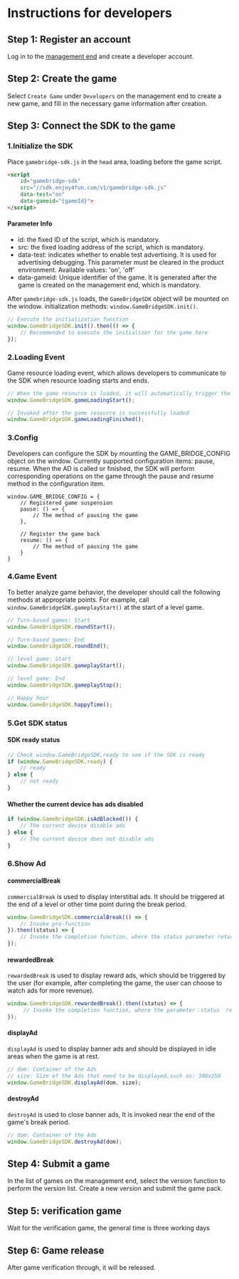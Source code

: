 # Instructions for developers
## Step 1: Register an account
Log in to the [management end](https://manager.gamebridge.games/login.html) and create a developer account.

## Step 2: Create the game
Select `Create Game` under `Developers` on the management end to create a new game, and fill in the necessary game information after creation.

## Step 3: Connect the SDK to the game
### 1.Initialize the SDK
Place `gamebridge-sdk.js` in the `head` area, loading before the game script.
```html
<script
    id="gamebridge-sdk"
    src="//sdk.enjoy4fun.com/v1/gamebridge-sdk.js"
    data-test="on"
    data-gameid="{gameId}">
</script>
```
#### Parameter Info
- id: the fixed ID of the script, which is mandatory.
- src: the fixed loading address of the script, which is mandatory.
- data-test: indicates whether to enable test advertising. It is used for advertising debugging. This parameter must be cleared in the product environment. Available values: 'on', 'off'
- data-gameid: Unique identifier of the game. It is generated after the game is created on the management end, which is mandatory.

After `gamebridge-sdk.js` loads, the `GameBridgeSDK` object will be mounted on the window. initialization methods: `window.GameBridgeSDK.init()`.
```javascript
// Execute the initialization function
window.GameBridgeSDK.init().then(() => {
    // Recommended to execute the initializer for the game here
});
```

### 2.Loading Event
Game resource loading event, which allows developers to communicate to the SDK when resource loading starts and ends.
```javascript
// When the game resource is loaded, it will automatically trigger the pre-movie adverts
window.GameBridgeSDK.gameLoadingStart();

// Invoked after the game resource is successfully loaded
window.GameBridgeSDK.gameLoadingFinished();
```

### 3.Config
Developers can configure the SDK by mounting the GAME_BRIDGE_CONFIG object on the window. Currently supported configuration items: pause, resume. When the AD is called or finished, the SDK will perform corresponding operations on the game through the pause and resume method in the configuration item.
```
window.GAME_BRIDGE_CONFIG = {
    // Registered game suspension
    pause: () => {
        // The method of pausing the game
    }, 
	
    // Register the game back
    resume: () => {
        // The method of pausing the game
    }
}
```

### 4.Game Event
To better analyze game behavior, the developer should call the following methods at appropriate points.
For example, call `window.GameBridgeSDK.gameplayStart()` at the start of a level game.
```javascript
// Turn-based games: Start
window.GameBridgeSDK.roundStart();

// Turn-based games: End
window.GameBridgeSDK.roundEnd();

// level game: Start
window.GameBridgeSDK.gameplayStart();

// level game: End
window.GameBridgeSDK.gameplayStop();

// Happy hour
window.GameBridgeSDK.happyTime();
```

### 5.Get SDK status
#### SDK ready status
```javascript
// Check window.GameBridgeSDK.ready to see if the SDK is ready
if (window.GameBridgeSDK.ready) {
    // ready
} else {
    // not ready
}
```
#### Whether the current device has ads disabled
```javascript
if (window.GameBridgeSDK.isAdBlocked()) {
    // The current device disable ads
} else {
    // The current device does not disable ads
}
```

### 6.Show Ad
#### commercialBreak
`commercialBreak` is used to display interstitial ads. It should be triggered at the end of a level or other time point during the break period.
```javascript
window.GameBridgeSDK.commercialBreak(() => {
    // Invoke pre-function
}).then((status) => {
    // Invoke the completion function, where the status parameter returns the current AD display status
});
```

#### rewardedBreak
`rewardedBreak` is used to display reward ads, which should be triggered by the user (for example, after completing the game, the user can choose to watch ads for more revenue).
```javascript
window.GameBridgeSDK.rewardedBreak().then((status) => {
     // Invoke the completion function, where the parameter：status  returns the current AD display status
});
```

#### displayAd
`displayAd` is used to display banner ads and should be displayed in idle areas when the game is at rest.
```javascript
// dom: Container of the Ads
// size: Size of the Ads that need to be displayed,such as: 300x250
window.GameBridgeSDK.displayAd(dom, size);
```

#### destroyAd
`destroyAd` is used to close banner ads, It is invoked near the end of the game's break period.
```javascript
// dom: Container of the Ads
window.GameBridgeSDK.destroyAd(dom);
```

## Step 4: Submit a game
In the list of games on the management end, select the version function to perform the version list. Create a new version and submit the game pack.

## Step 5: verification game
Wait for the verification game, the general time is three working days

## Step 6: Game release
After game verification through, it will be released.
